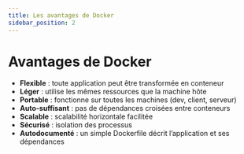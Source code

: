 ```yaml
---
title: Les avantages de Docker
sidebar_position: 2
---
```


# Avantages de Docker

- **Flexible** : toute application peut être transformée en conteneur
- **Léger** : utilise les mêmes ressources que la machine hôte
- **Portable** : fonctionne sur toutes les machines (dev, client, serveur)
- **Auto-suffisant** : pas de dépendances croisées entre conteneurs
- **Scalable** : scalabilité horizontale facilitée
- **Sécurisé** : isolation des processus
- **Autodocumenté** : un simple Dockerfile décrit l’application et ses dépendances
